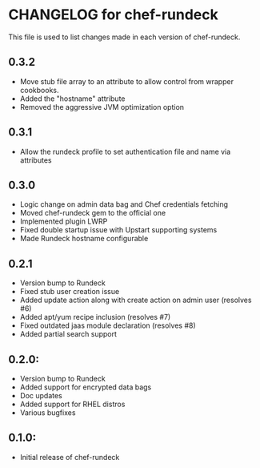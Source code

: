 # CHANGELOG for chef-rundeck

This file is used to list changes made in each version of chef-rundeck.
## 0.3.2

* Move stub file array to an attribute to allow control from wrapper cookbooks.
* Added the "hostname" attribute
* Removed the aggressive JVM optimization option

## 0.3.1

* Allow the rundeck profile to set authentication file and name via attributes

## 0.3.0

* Logic change on admin data bag and Chef credentials fetching
* Moved chef-rundeck gem to the official one
* Implemented plugin LWRP
* Fixed double startup issue with Upstart supporting systems
* Made Rundeck hostname configurable

## 0.2.1

* Version bump to Rundeck
* Fixed stub user creation issue
* Added update action along with create action on admin user (resolves #6)
* Added apt/yum recipe inclusion (resolves #7)
* Fixed outdated jaas module declaration (resolves #8)
* Added partial search support

## 0.2.0:

* Version bump to Rundeck
* Added support for encrypted data bags
* Doc updates
* Added support for RHEL distros
* Various bugfixes

## 0.1.0:

* Initial release of chef-rundeck
